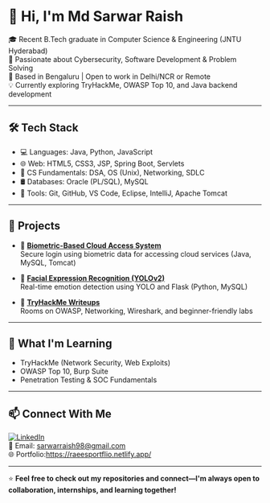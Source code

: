 # 👋 Hi, I'm Md Sarwar Raish

🎓 Recent B.Tech graduate in Computer Science & Engineering (JNTU Hyderabad)  
🔐 Passionate about Cybersecurity, Software Development & Problem Solving  
📍 Based in Bengaluru | Open to work in Delhi/NCR or Remote  
💡 Currently exploring TryHackMe, OWASP Top 10, and Java backend development

---

## 🛠 Tech Stack
- 💻 Languages: Java, Python, JavaScript
- 🌐 Web: HTML5, CSS3, JSP, Spring Boot, Servlets
- 🧠 CS Fundamentals: DSA, OS (Unix), Networking, SDLC
- 🛢 Databases: Oracle (PL/SQL), MySQL
- 🔧 Tools: Git, GitHub, VS Code, Eclipse, IntelliJ, Apache Tomcat

---

## 🔨 Projects
- 🔐 **[Biometric-Based Cloud Access System](#)**  
  Secure login using biometric data for accessing cloud services (Java, MySQL, Tomcat)

- 👀 **[Facial Expression Recognition (YOLOv2)](#)**  
  Real-time emotion detection using YOLO and Flask (Python, MySQL)

- 🧪 **[TryHackMe Writeups](#)**  
  Rooms on OWASP, Networking, Wireshark, and beginner-friendly labs

---

## 🚀 What I'm Learning
- TryHackMe (Network Security, Web Exploits)
- OWASP Top 10, Burp Suite
- Penetration Testing & SOC Fundamentals

---

## 📫 Connect With Me
[![LinkedIn](https://img.shields.io/badge/LinkedIn--blue?style=social&logo=linkedin)](https://www.linkedin.com/in/sarwarraish)  
📧 Email: sarwarraish98@gmail.com  
🌐 Portfolio:https://raeesportflio.netlify.app/

---

⭐ **Feel free to check out my repositories and connect—I'm always open to collaboration, internships, and learning together!**
